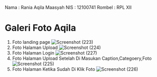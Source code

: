 Nama : Rania Aqila Maasyah
NIS : 12100741
Rombel : RPL XII

# Galeri Foto Aqila 
1. Foto landing page
![Screenshot (223)](https://github.com/RaniaAqila/Gallery-Foto/assets/158666151/81dd4453-da19-420d-8f04-c465370aa613)
2. Foto Halaman Upload
![Screenshot (224)](https://github.com/RaniaAqila/Gallery-Foto/assets/158666151/69843951-c9f6-470f-9eb9-2301822048c2)
3. Foto Halaman Login
![Screenshot (227)](https://github.com/RaniaAqila/Gallery-Foto/assets/158666151/8044a63a-968b-4880-bacc-299158dc70a5)
4. Foto Halaman Upload Setelah Di Masukan Caption,Categoery,Foto
![Screenshot (225)](https://github.com/RaniaAqila/Gallery-Foto/assets/158666151/b27ed384-b059-479c-b4e8-3a25794221fb)
5. Foto Halaman Ketika Sudah Di Klik Foto
![Screenshot (226)](https://github.com/RaniaAqila/Gallery-Foto/assets/158666151/e5470ef1-74a6-429b-8d8d-db26f6f2b51c)

